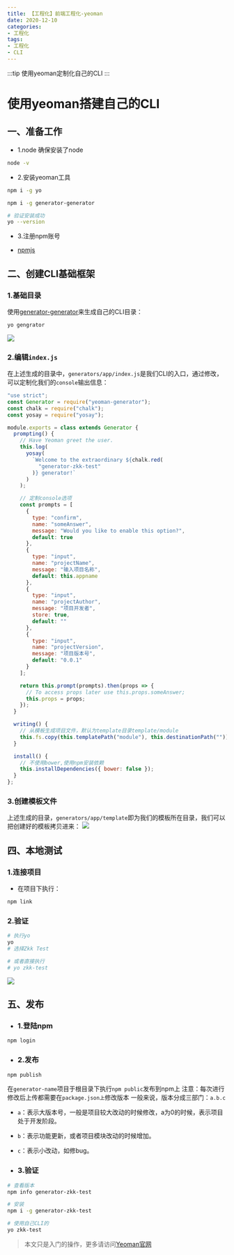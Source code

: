 ```yaml
---
title: 【工程化】前端工程化-yeoman
date: 2020-12-10
categories: 
- 工程化
tags: 
- 工程化
- CLI
---
```


:::tip
使用yeoman定制化自己的CLI
:::

# 使用yeoman搭建自己的CLI

## 一、准备工作

+ 1.node
确保安装了node
```bash
node -v
```

+ 2.安装yeoman工具
```bash
npm i -g yo

npm i -g generator-generator

# 验证安装成功
yo --version
```

+ 3.注册npm账号

+ [npmjs](https://www.npmjs.com/package/generator-zkk-test)

## 二、创建CLI基础框架
### 1.基础目录
使用[generator-generator](https://github.com/yeoman/generator-generator)来生成自己的CLI目录：

```bash
yo gengrator
```

![](../../../images/webpack/generator-cli.jpg)

### 2.编辑`index.js`
在上述生成的目录中，`generators/app/index.js`是我们CLI的入口，通过修改，可以定制化我们的`console`输出信息：

```js
"use strict";
const Generator = require("yeoman-generator");
const chalk = require("chalk");
const yosay = require("yosay");

module.exports = class extends Generator {
  prompting() {
    // Have Yeoman greet the user.
    this.log(
      yosay(
        `Welcome to the extraordinary ${chalk.red(
          "generator-zkk-test"
        )} generator!`
      )
    );

    // 定制console选项
    const prompts = [
      {
        type: "confirm",
        name: "someAnswer",
        message: "Would you like to enable this option?",
        default: true
      },
      {
        type: "input",
        name: "projectName",
        message: "输入项目名称",
        default: this.appname
      },
      {
        type: "input",
        name: "projectAuthor",
        message: "项目开发者",
        store: true,
        default: ""
      },
      {
        type: "input",
        name: "projectVersion",
        message: "项目版本号",
        default: "0.0.1"
      }
    ];

    return this.prompt(prompts).then(props => {
      // To access props later use this.props.someAnswer;
      this.props = props;
    });
  }

  writing() {
    // 从模板生成项目文件，默认为template目录template/module
    this.fs.copy(this.templatePath("module"), this.destinationPath(""));
  }

  install() {
    // 不使用bower,使用npm安装依赖
    this.installDependencies({ bower: false });
  }
};

```
### 3.创建模板文件
上述生成的目录，`generators/app/template`即为我们的模板所在目录，我们可以把创建好的模板拷贝进来：
![](../../../images/webpack/generator-templator.jpg)

## 四、本地测试
### 1.连接项目
+ 在项目下执行：
```bash
npm link
```

### 2.验证
```bash
# 执行yo
yo
# 选择Zkk Test

# 或者直接执行
# yo zkk-test
```
![](../../../images/webpack/yo-test-1.jpg)

## 五、发布
+ ### 1.登陆npm
```bash
npm login
```

+ ### 2.发布
```bash
npm publish
```
在`generator-name`项目于根目录下执行`npm public`发布到npm上
注意：每次进行修改后上传都需要在`package.json上`修改版本
一般来说，版本分成三部门：`a.b.c`

+ `a`：表示大版本号，一般是项目较大改动的时候修改，a为0的时候，表示项目处于开发阶段。
+ `b`：表示功能更新，或者项目模块改动的时候增加。
+ `c`：表示小改动，如修bug。

+ ### 3.验证
```bash
# 查看版本
npm info generator-zkk-test

# 安装
npm i -g generator-zkk-test

# 使用自己CLI的
yo zkk-test
```

> 本文只是入门的操作，更多请访问[Yeoman官网](https://yeoman.io/)
